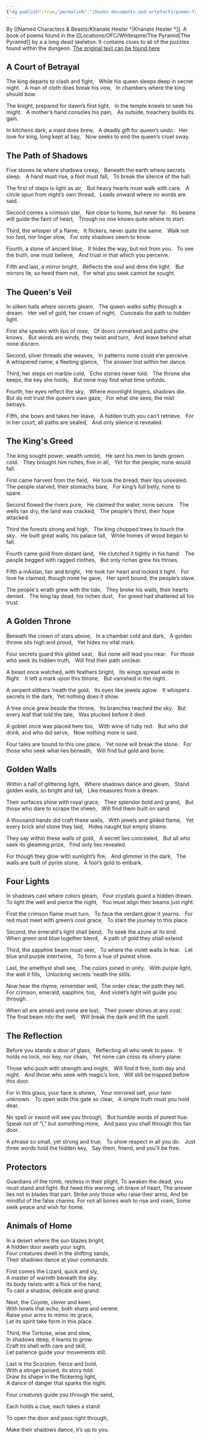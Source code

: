 ```yaml
---
{"dg-publish":true,"permalink":"/books-documents-and-artefacts/poems-from-the-sand-dunes/","updated":"2025-06-10T19:00:50.415+01:00"}
---
```


By [[Named Characters & Beasts/Khanate Hester †\|Khanate Hester †]]. A book of poems found in the [[Locations/OFC/Whitespire/The Pyramid\|The Pyramid]] by a a long dead skeleton. It contains clues to all of the puzzles found within the dungeon. [The original text can be found here](https://docs.google.com/document/d/1UX0cNa8eirpmyI3VuvZkTE1AVZ1fbgltdeTA2EEroCM/edit#heading=h.el9mt8cye42p)


## A Court of Betrayal
The king departs to clash and fight,  
While his queen sleeps deep in secret night.  
A man of cloth does break his vow,  
In chambers where the king should bow.

The knight, prepared for dawn’s first light,  
In the temple kneels to seek his might.  
A mother’s hand consoles his pain,  
As outside, treachery builds its gain.

In kitchens dark, a maid does brew,  
A deadly gift for queen’s undo.  
Her love for king, long kept at bay,  
Now seeks to end the queen’s cruel sway.

## The Path of Shadows
Five stones lie where shadows creep,  
Beneath the earth where secrets sleep.  
A hand must rise, a foot must fall,  
To break the silence of the hall.

The first of steps is light as air,  
But heavy hearts must walk with care.  
A circle spun from night’s own thread,  
Leads onward where no words are said.
  
Second comes a crimson star,  
Not close to home, but never far.  
Its beams will guide the faint of heart,  
Though no one knows quite where to start.

Third, the whisper of a flame,  
It flickers, never quite the same.  
Walk not too fast, nor linger slow,  
For only shadows seem to know.

Fourth, a stone of ancient blue,  
It hides the way, but not from you.  
To see the truth, one must believe,  
And trust in that which you perceive.

Fifth and last, a mirror bright,  
Reflects the soul and dims the light.  
But mirrors lie, so heed them not,  
For what you seek cannot be sought.

## The Queen's Veil
In silken halls where secrets gleam,  
The queen walks softly through a dream.  
Her veil of gold, her crown of night,  
Conceals the path to hidden light.

First she speaks with lips of rose,  
Of doors unmarked and paths she knows.  
But words are winds, they twist and turn,  
And leave behind what none discern.
  
Second, silver threads she weaves,  
In patterns none could e’er perceive.  
A whispered name, a fleeting glance,  
The answer lost within her dance.
  
Third, her steps on marble cold,  
Echo stories never told.  
The throne she keeps, the key she holds,  
But none may find what time unfolds.

Fourth, her eyes reflect the sky,  
Where moonlight lingers, shadows die.  
But do not trust the queen’s own gaze,  
For what she sees, the mist betrays.

Fifth, she bows and takes her leave,  
A hidden truth you can’t retrieve.  
For in her court, all paths are sealed,  
And only silence is revealed.

## The King's Greed
The king sought power, wealth untold,  
He sent his men to lands grown cold.  
They brought him riches, five in all,  
Yet for the people, none would fall.

First came harvest from the field,  
He took the bread, their lips unsealed.  
The people starved, their stomachs bare,  
For king’s full belly, none to spare.
  
Second flowed the rivers pure,  
He claimed the water, none secure.  
The wells ran dry, the land was cracked,  
The people's thirst, their hope attacked.

Third the forests strong and high,  
The king chopped trees to touch the sky.  
He built great walls, his palace tall,  
While homes of wood began to fall.

Fourth came gold from distant land,  
He clutched it tightly in his hand.  
The people begged with ragged clothes,  
But only riches grew his throes.

Fifth a mAidan, fair and bright,  
He took her heart and locked it tight.  
For love he claimed, though none he gave,  
Her spirit bound, the people’s slave.

The people's wrath grew with the tide,  
They broke his walls, their hearts denied.  
The king lay dead, his riches dust,  
For greed had shattered all his trust.

## A Golden Throne
Beneath the crown of stars above,  
In a chamber cold and dark,  
A golden throne sits high and proud,  
Yet hides no vital mark.

Four secrets guard this gilded seat,  
But none will lead you near.  
For those who seek its hidden truth,  
Will find their path unclear.

A beast once watched, with feathers bright,  
Its wings spread wide in flight.  
It left a mark upon this throne,  
But vanished in the night.

A serpent slithers ‘neath the gold,  
Its eyes like jewels aglow.  
It whispers secrets in the dark, 
Yet nothing does it show.

A tree once grew beside the throne,  
Its branches reached the sky.  
But every leaf that told the tale,  
Was plucked before it died.

A goblet once was placed here too,  
With wine of ruby red.  
But who did drink, and who did serve,  
Now nothing more is said.

Four tales are bound to this one place,  
Yet none will break the stone.  
For those who seek what lies beneath,  
Will find but gold and bone.

## Golden Walls
Within a hall of glittering light,  
Where shadows dance and gleam,  
Stand golden walls, so bright and tall,  
Like treasures from a dream.
  
Their surfaces shine with royal grace,  
Their splendor bold and grand,  
But those who dare to scrape the sheen,  
Will find them built on sand.

A thousand hands did craft these walls,  
With jewels and gilded flame,  
Yet every brick and stone they laid,  
Hides naught but empty shame.
  
They say within these walls of gold,  
A secret lies concealed,  
But all who seek its gleaming prize,  
Find only lies revealed.
  
For though they glow with sunlight’s fire,  
And glimmer in the dark,  
The walls are built of pyrite stone,  
A fool’s gold to embark.

## Four Lights
In shadows cast where colors gleam,  
Four crystals guard a hidden dream.  
To light the well and pierce the night,  
You must align their beams just right.

First the crimson flame must turn,  
To face the verdant glow it yearns.  
For red must meet with green’s cool grace,  
To start the journey to this place.

Second, the emerald's light shall bend,  
To seek the azure at its end.  
When green and blue together blend,  
A path of gold they shall extend.

Third, the sapphire beam must veer,  
To where the violet waits in fear.  
Let blue and purple intertwine,  
To form a hue of purest shine.
  
Last, the amethyst shall see,  
The colors joined in unity.  
With purple light, the well it fills,  
Unlocking secrets 'neath the stills.

Now hear the rhyme, remember well, 
The order clear, the path they tell.  
For crimson, emerald, sapphire, too,  
And violet’s light will guide you through.

When all are aimed and none are lost,  
Their power shines at any cost.  
The final beam into the well,  
Will break the dark and lift the spell.

## The Reflection
Before you stands a door of glass,  
Reflecting all who seek to pass.  
It holds no lock, nor key, nor chain,  
Yet none can cross its silvery plane.

Those who push with strength and might,  
Will find it firm, both day and night.  
And those who seek with magic’s lore,  
Will still be trapped before this door.

For in this glass, your face is shown,  
Your mirrored self, your twin unknown.  
To open wide this gate so clear,  
A simple truth must you hold dear.

No spell or sword will see you through,  
But humble words of purest hue.  
Speak not of “I,” but something more,  
And pass you shall through this fair door.

A phrase so small, yet strong and true,  
To show respect in all you do.  
Just three words hold the hidden key,  
Say them, friend, and you’ll be free.

## Protectors
Guardians of the tomb, restless in their plight,
To awaken the dead, you must stand and fight.
But heed this warning, oh brave of heart,
The answer lies not in blades that part.
Strike only those who raise their arms,
And be mindful of the false charms.
For not all bones wish to rise and roam,
Some seek peace and wish for home.

## Animals of Home
In a desert where the sun blazes bright,  
A hidden door awaits your sight.  
Four creatures dwell in the shifting sands,  
Their shadows dance at your commands.

First comes the Lizard, quick and sly,  
A master of warmth beneath the sky.  
Its body twists with a flick of the hand,  
To cast a shadow, delicate and grand.

Next, the Coyote, clever and keen,  
With howls that echo, both sharp and serene.  
Raise your arms to mimic its grace,  
Let its spirit take form in this place.

Third, the Tortoise, wise and slow,  
In shadows deep, it learns to grow.  
Craft its shell with care and skill,  
Let patience guide your movements still.

Last is the Scorpion, fierce and bold,  
With a stinger poised, its story told.  
Draw its shape in the flickering light,  
A dance of danger that sparks the night.

Four creatures guide you through the sand,

Each holds a clue, each takes a stand.

To open the door and pass right through,

Make their shadows dance, it’s up to you.